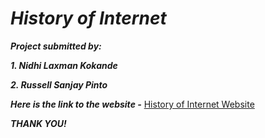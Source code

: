 # ***History of Internet***

***Project submitted by:***

***1. Nidhi Laxman Kokande***

***2. Russell Sanjay Pinto***

***Here is the link to the website -***
[History of Internet Website](https://github.com/russell-007-coder/History-of-Internet.git)

***THANK YOU!***
